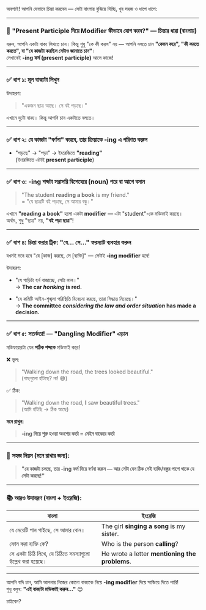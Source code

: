 
অবশ্যই! আপনি যেভাবে চিন্তা করবেন — সেটা বাংলায় বুঝিয়ে দিচ্ছি, খুব সহজ ও ধাপে ধাপে:

---

### 🌱 **"Present Participle দিয়ে Modifier কীভাবে যোগ করব?" — চিন্তার ধারা (বাংলায়)**

ধরুন, আপনি একটা বাক্য লিখতে চান। কিন্তু শুধু "কে কী করল" নয় — আপনি বলতে চান **"কেমন করে", "কী করতে করতে", বা "যে কাজটা করছিল সেটাও জানাতে চান"**।  
সেখানেই **-ing ফর্ম (present participle)** আসে কাজে!

---

### ✅ ধাপ ১: **মূল বাক্যটা লিখুন**
উদাহরণ:  
> "একজন ছাত্র আছে। সে বই পড়ছে।"

এখানে দুটো বাক্য। কিন্তু আপনি চান একটাতে বলতে।

---

### ✅ ধাপ ২: **যে কাজটা "বর্ণনা" করবে, তার ক্রিয়াকে -ing এ পরিণত করুন**
- "পড়ছে" → "পড়া" → ইংরেজিতে **"reading"**  
(ইংরেজিতে এটাই **present participle**)

---

### ✅ ধাপ ৩: **-ing শব্দটা সরাসরি বিশেষ্যের (noun) পরে বা আগে বসান**
> "The student **reading a book** is my friend."  
= "যে ছাত্রটি বই পড়ছে, সে আমার বন্ধু।"

এখানে **"reading a book"** হলো একটা **modifier** — এটা "student"-কে মডিফাই করছে।  
অর্থাৎ, শুধু "ছাত্র" নয়, **"বই পড়া ছাত্র"**!

---

### ✅ ধাপ ৪: **চিন্তা করার ট্রিক: "যে... সে..." ফরম্যাট ব্যবহার করুন**
যখনই মনে হবে "যে [কাজ] করছে, সে [ব্যক্তি]" — সেটাই **-ing modifier** হবে!

উদাহরণ:
- "যে গাড়িটা হর্ন বাজাচ্ছে, সেটা লাল।"  
→ **The car *honking* is red.**

- "যে কমিটি আইন-শৃঙ্খলা পরিস্থিতি বিবেচনা করছে, তারা সিদ্ধান্ত নিয়েছে।"  
→ **The committee *considering the law and order situation* has made a decision.**

---

### ✅ ধাপ ৫: **সতর্কতা! — "Dangling Modifier" এড়ান**
মডিফায়ারটা যেন **সঠিক শব্দকে** মডিফাই করে!

❌ ভুল:  
> "Walking down the road, the trees looked beautiful."  
(গাছগুলো হাঁটছে? না! 😅)

✅ ঠিক:  
> "Walking down the road, **I** saw beautiful trees."  
(আমি হাঁটছি → ঠিক আছে)

**মনে রাখুন:**  
> **-ing দিয়ে শুরু হওয়া অংশের কর্তা = মেইন বাক্যের কর্তা**

---

### 🎯 সহজ নিয়ম (মনে রাখার জন্য):
> **"যে কাজটা চলছে, তার -ing ফর্ম দিয়ে বর্ণনা করুন — আর সেটা যেন ঠিক সেই ব্যক্তি/বস্তুর পাশে থাকে যে সেটা করছে!"**

---

### 📚 আরও উদাহরণ (বাংলা + ইংরেজি):

| বাংলা | ইংরেজি |
|--------|--------|
| যে মেয়েটি গান গাইছে, সে আমার বোন। | The girl **singing a song** is my sister. |
| ফোন করা ব্যক্তি কে? | Who is the person **calling**? |
| সে একটা চিঠি লিখে, যে চিঠিতে সমস্যাগুলো উল্লেখ করা হয়েছে। | He wrote a letter **mentioning the problems**. |

---

আপনি যদি চান, আমি আপনার নিজের কোনো বাক্যকে নিয়ে **-ing modifier** দিয়ে সাজিয়ে দিতে পারি!  
শুধু বলুন: **"এই বাক্যটা মডিফাই করুন..."** 😊

চাইবেন?
